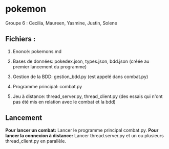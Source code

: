 # pokemon
Groupe 6 : Cecilia, Maureen, Yasmine, Justin, Solene

<h2>Fichiers :</h2>

1. Enoncé: pokemons.md

2. Bases de données: pokedex.json, types.json, bdd.json (créée au premier lancement du programme)

3. Gestion de la BDD: gestion_bdd.py (est appelé dans combat.py)

4. Programme principal: combat.py

5. Jeu à distance: thread_server.py, thread_client.py (des essais qui n'ont pas été mis en relation avec le combat et la bdd)


<h2>Lancement</h2>
<b>Pour lancer un combat:</b> Lancer le programme principal combat.py.
<b>Pour lancer la connexion à distance:</b> Lancer thread.server.py et un ou plusieurs thread_client.py en parallèle.
